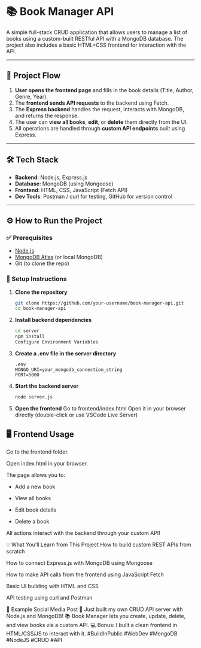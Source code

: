 # 📚 Book Manager API

A simple full-stack CRUD application that allows users to manage a list of books using a custom-built RESTful API with a MongoDB database. The project also includes a basic HTML+CSS frontend for interaction with the API.

---

## 🚀 Project Flow

1. **User opens the frontend page** and fills in the book details (Title, Author, Genre, Year).
2. The **frontend sends API requests** to the backend using Fetch.
3. The **Express backend** handles the request, interacts with MongoDB, and returns the response.
4. The user can **view all books**, **edit**, or **delete** them directly from the UI.
5. All operations are handled through **custom API endpoints** built using Express.

---

## 🛠️ Tech Stack

- **Backend**: Node.js, Express.js
- **Database**: MongoDB (using Mongoose)
- **Frontend**: HTML, CSS, JavaScript (Fetch API)
- **Dev Tools**: Postman / curl for testing, GitHub for version control

---

## ⚙️ How to Run the Project

### ✅ Prerequisites

- [Node.js](https://nodejs.org/en/download/)
- [MongoDB Atlas](https://www.mongodb.com/atlas/database) (or local MongoDB)
- Git (to clone the repo)

### 🔧 Setup Instructions

1. **Clone the repository**
   ```bash
   git clone https://github.com/your-username/book-manager-api.git
   cd book-manager-api
2. **Install backend dependencies**
    ```bash
    cd server
    npm install
    Configure Environment Variables

3. **Create a .env file in the server directory**
    ```Add your MongoDB URI and PORT:
    .env
    MONGO_URI=your_mongodb_connection_string
    PORT=5000
    
4. **Start the backend server**
    ``` bash
    node server.js
    
4. **Open the frontend**
Go to frontend/index.html
Open it in your browser directly (double-click or use VSCode Live Server)

## **🖥️ Frontend Usage**
Go to the frontend folder.

Open index.html in your browser.

The page allows you to:

- Add a new book

- View all books

- Edit book details

- Delete a book

All actions interact with the backend through your custom API!

💡 What You’ll Learn from This Project
How to build custom REST APIs from scratch

How to connect Express.js with MongoDB using Mongoose

How to make API calls from the frontend using JavaScript Fetch

Basic UI building with HTML and CSS

API testing using curl and Postman

🧵 Example Social Media Post
🚀 Just built my own CRUD API server with Node.js and MongoDB!
📚 Book Manager lets you create, update, delete, and view books via a custom API.
💻 Bonus: I built a clean frontend in HTML/CSS/JS to interact with it.
#BuildInPublic #WebDev #MongoDB #NodeJS #CRUD #API
